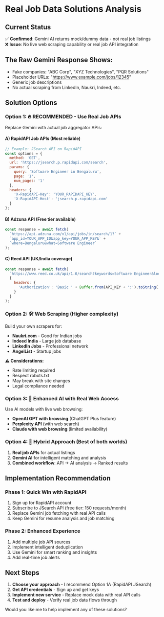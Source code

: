 # Real Job Data Solutions Analysis

## Current Status
✅ **Confirmed**: Gemini AI returns mock/dummy data - not real job listings  
❌ **Issue**: No live web scraping capability or real job API integration  

## The Raw Gemini Response Shows:
- Fake companies: "ABC Corp", "XYZ Technologies", "PQR Solutions"
- Placeholder URLs: "https://www.example.com/jobs/12345"
- Generic job descriptions
- No actual scraping from LinkedIn, Naukri, Indeed, etc.

## Solution Options

### Option 1: 🔥 RECOMMENDED - Use Real Job APIs
Replace Gemini with actual job aggregator APIs:

#### A) **RapidAPI Job APIs** (Most reliable)
```javascript
// Example: JSearch API on RapidAPI
const options = {
  method: 'GET',
  url: 'https://jsearch.p.rapidapi.com/search',
  params: {
    query: 'Software Engineer in Bengaluru',
    page: '1',
    num_pages: '1'
  },
  headers: {
    'X-RapidAPI-Key': 'YOUR_RAPIDAPI_KEY',
    'X-RapidAPI-Host': 'jsearch.p.rapidapi.com'
  }
};
```

#### B) **Adzuna API** (Free tier available)
```javascript
const response = await fetch(
  `https://api.adzuna.com/v1/api/jobs/in/search/1?` +
  `app_id=YOUR_APP_ID&app_key=YOUR_APP_KEY&` +
  `where=Bengaluru&what=Software Engineer`
);
```

#### C) **Reed API** (UK/India coverage)
```javascript
const response = await fetch(
  `https://www.reed.co.uk/api/1.0/search?keywords=Software Engineer&location=Bengaluru`,
  {
    headers: {
      'Authorization': 'Basic ' + Buffer.from(API_KEY + ':').toString('base64')
    }
  }
);
```

### Option 2: 🛠️ Web Scraping (Higher complexity)
Build your own scrapers for:
- **Naukri.com** - Good for Indian jobs
- **Indeed India** - Large job database  
- **LinkedIn Jobs** - Professional network
- **AngelList** - Startup jobs

**⚠️ Considerations:**
- Rate limiting required
- Respect robots.txt
- May break with site changes
- Legal compliance needed

### Option 3: 🤖 Enhanced AI with Real Web Access
Use AI models with live web browsing:
- **OpenAI GPT with browsing** (ChatGPT Plus feature)
- **Perplexity API** (with web search)
- **Claude with web browsing** (limited availability)

### Option 4: 🔄 Hybrid Approach (Best of both worlds)
1. **Real job APIs** for actual listings
2. **Gemini AI** for intelligent matching and analysis
3. **Combined workflow**: API → AI analysis → Ranked results

## Implementation Recommendation

### Phase 1: Quick Win with RapidAPI
1. Sign up for RapidAPI account
2. Subscribe to JSearch API (free tier: 150 requests/month)
3. Replace Gemini job fetching with real API calls
4. Keep Gemini for resume analysis and job matching

### Phase 2: Enhanced Experience  
1. Add multiple job API sources
2. Implement intelligent deduplication
3. Use Gemini for smart ranking and insights
4. Add real-time job alerts

## Next Steps
1. **Choose your approach** - I recommend Option 1A (RapidAPI JSearch)
2. **Get API credentials** - Sign up and get keys
3. **Implement new service** - Replace mock data with real API calls
4. **Test and deploy** - Verify real job data flows through

Would you like me to help implement any of these solutions?